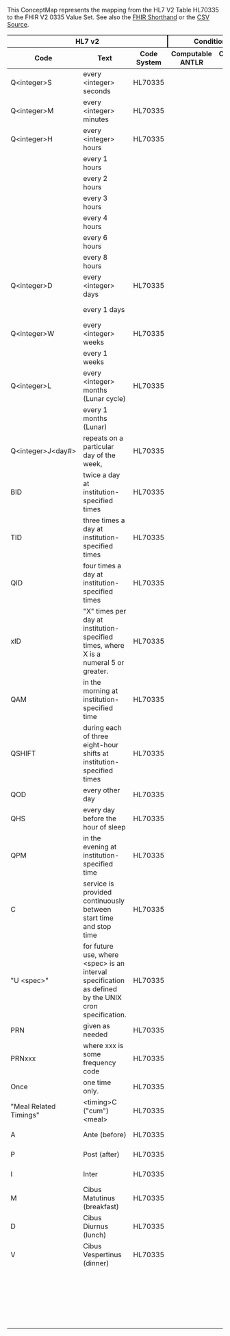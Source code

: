 
This ConceptMap represents the mapping from the HL7 V2 Table HL70335 to the FHIR V2 0335 Value Set. See also the <a href='https://github.com/HL7/v2-to-fhir/blob/master/tank/Table HL70335 to V2 0335.fsh'>FHIR Shorthand</a> or the <a href='https://github.com/HL7/v2-to-fhir/blob/master/mappings/codesystems/HL7 Concept Map_ RepeatPattern - Sheet1.csv'>CSV Source</a>.
<table class='grid'><thead>
<tr><th colspan='3' style='border-right: 2px solid black;'>HL7 v2</th><th colspan='3' style='border-right: 2px solid black;'>Condition (IF True, args)</th><th colspan='4'>HL7 FHIR</th><th rowspan='2'>Comments</th></tr>
<tr><th>Code</th><th>Text</th><th>Code System</th><th>Computable ANTLR</th><th>Computable FHIRPath</th><th>Narrative</th><th>Code</th><th>Proposed Extension</th><th>Display</th><th>Code System</th></tr></thead>
<tbody>
<tr><td>Q&lt;integer&gt;S</td><td>every &lt;integer&gt; seconds</td><td style='border-right: 2px'>HL70335</td><td style='border-right: 2px'></td><td style='border-right: 2px'></td><td style='border-right: 2px'></td><td>Q&lt;integer&gt;S</td><td style='border-right: 2px'></td><td>every &lt;integer&gt; seconds</td><td><a href='https://hl7.org/fhir/R4/v2/0335/index.html'>http://terminology.hl7.org/CodeSystem/v2-0335</a></td><td style='border-right: 2px'></td></tr>
<tr><td>Q&lt;integer&gt;M</td><td>every &lt;integer&gt; minutes</td><td style='border-right: 2px'>HL70335</td><td style='border-right: 2px'></td><td style='border-right: 2px'></td><td style='border-right: 2px'></td><td>Q&lt;integer&gt;M</td><td style='border-right: 2px'></td><td>every &lt;integer&gt; minutes</td><td><a href='https://hl7.org/fhir/R4/v2/0335/index.html'>http://terminology.hl7.org/CodeSystem/v2-0335</a></td><td style='border-right: 2px'></td></tr>
<tr><td>Q&lt;integer&gt;H</td><td>every &lt;integer&gt; hours</td><td style='border-right: 2px'>HL70335</td><td style='border-right: 2px'></td><td style='border-right: 2px'></td><td style='border-right: 2px'></td><td>Q&lt;integer&gt;H</td><td style='border-right: 2px'></td><td>every &lt;integer&gt; hours</td><td><a href='https://hl7.org/fhir/R4/v2/0335/index.html'>http://terminology.hl7.org/CodeSystem/v2-0335</a></td><td style='border-right: 2px'></td></tr>
<tr><td style='border-right: 2px'></td><td>every 1 hours</td><td style='border-right: 2px'></td><td style='border-right: 2px'></td><td style='border-right: 2px'></td><td style='border-right: 2px'></td><td>Q1H</td><td style='border-right: 2px'></td><td>every hour</td><td><a href='https://hl7.org/fhir/R4/v3/GTSAbbreviation/cs.html'>http://terminology.hl7.org/CodeSystem/v3-GTSAbbreviation</a></td><td style='border-right: 2px'></td></tr>
<tr><td style='border-right: 2px'></td><td>every 2 hours</td><td style='border-right: 2px'></td><td style='border-right: 2px'></td><td style='border-right: 2px'></td><td style='border-right: 2px'></td><td>Q2H</td><td style='border-right: 2px'></td><td>every 2 hours</td><td><a href='https://hl7.org/fhir/R4/v3/GTSAbbreviation/cs.html'>http://terminology.hl7.org/CodeSystem/v3-GTSAbbreviation</a></td><td style='border-right: 2px'></td></tr>
<tr><td style='border-right: 2px'></td><td>every 3 hours</td><td style='border-right: 2px'></td><td style='border-right: 2px'></td><td style='border-right: 2px'></td><td style='border-right: 2px'></td><td>Q3H</td><td style='border-right: 2px'></td><td>every 3 hours</td><td><a href='https://hl7.org/fhir/R4/v3/GTSAbbreviation/cs.html'>http://terminology.hl7.org/CodeSystem/v3-GTSAbbreviation</a></td><td style='border-right: 2px'></td></tr>
<tr><td style='border-right: 2px'></td><td>every 4 hours</td><td style='border-right: 2px'></td><td style='border-right: 2px'></td><td style='border-right: 2px'></td><td style='border-right: 2px'></td><td>Q4H</td><td style='border-right: 2px'></td><td>Q4H</td><td><a href='https://hl7.org/fhir/R4/v3/GTSAbbreviation/cs.html'>http://terminology.hl7.org/CodeSystem/v3-GTSAbbreviation</a></td><td style='border-right: 2px'></td></tr>
<tr><td style='border-right: 2px'></td><td>every 6 hours</td><td style='border-right: 2px'></td><td style='border-right: 2px'></td><td style='border-right: 2px'></td><td style='border-right: 2px'></td><td>Q6H</td><td style='border-right: 2px'></td><td>Q6H</td><td><a href='https://hl7.org/fhir/R4/v3/GTSAbbreviation/cs.html'>http://terminology.hl7.org/CodeSystem/v3-GTSAbbreviation</a></td><td style='border-right: 2px'></td></tr>
<tr><td style='border-right: 2px'></td><td>every 8 hours</td><td style='border-right: 2px'></td><td style='border-right: 2px'></td><td style='border-right: 2px'></td><td style='border-right: 2px'></td><td>Q8H</td><td style='border-right: 2px'></td><td>every 8 hours</td><td><a href='https://hl7.org/fhir/R4/v3/GTSAbbreviation/cs.html'>http://terminology.hl7.org/CodeSystem/v3-GTSAbbreviation</a></td><td style='border-right: 2px'></td></tr>
<tr><td>Q&lt;integer&gt;D</td><td>every &lt;integer&gt; days</td><td style='border-right: 2px'>HL70335</td><td style='border-right: 2px'></td><td style='border-right: 2px'></td><td style='border-right: 2px'></td><td>Q&lt;integer&gt;D</td><td style='border-right: 2px'></td><td>every &lt;integer&gt; days</td><td><a href='https://hl7.org/fhir/R4/v2/0335/index.html'>http://terminology.hl7.org/CodeSystem/v2-0335</a></td><td style='border-right: 2px'></td></tr>
<tr><td style='border-right: 2px'></td><td>every 1 days</td><td style='border-right: 2px'></td><td style='border-right: 2px'></td><td style='border-right: 2px'></td><td style='border-right: 2px'></td><td>QD</td><td style='border-right: 2px'></td><td>QD</td><td><a href='https://hl7.org/fhir/R4/v3/GTSAbbreviation/cs.html'>http://terminology.hl7.org/CodeSystem/v3-GTSAbbreviation</a></td><td style='border-right: 2px'></td></tr>
<tr><td>Q&lt;integer&gt;W</td><td>every &lt;integer&gt; weeks</td><td style='border-right: 2px'>HL70335</td><td style='border-right: 2px'></td><td style='border-right: 2px'></td><td style='border-right: 2px'></td><td>Q&lt;integer&gt;W</td><td style='border-right: 2px'></td><td>every &lt;integer&gt; weeks</td><td><a href='https://hl7.org/fhir/R4/v2/0335/index.html'>http://terminology.hl7.org/CodeSystem/v2-0335</a></td><td style='border-right: 2px'></td></tr>
<tr><td style='border-right: 2px'></td><td>every 1 weeks</td><td style='border-right: 2px'></td><td style='border-right: 2px'></td><td style='border-right: 2px'></td><td style='border-right: 2px'></td><td>WK</td><td style='border-right: 2px'></td><td>weekly</td><td><a href='https://hl7.org/fhir/R4/v3/GTSAbbreviation/cs.html'>http://terminology.hl7.org/CodeSystem/v3-GTSAbbreviation</a></td><td style='border-right: 2px'></td></tr>
<tr><td>Q&lt;integer&gt;L</td><td>every &lt;integer&gt; months (Lunar cycle)</td><td style='border-right: 2px'>HL70335</td><td style='border-right: 2px'></td><td style='border-right: 2px'></td><td style='border-right: 2px'></td><td>Q&lt;integer&gt;L</td><td style='border-right: 2px'></td><td>every &lt;integer&gt; months (Lunar cycle)</td><td><a href='https://hl7.org/fhir/R4/v2/0335/index.html'>http://terminology.hl7.org/CodeSystem/v2-0335</a></td><td style='border-right: 2px'></td></tr>
<tr><td style='border-right: 2px'></td><td>every 1 months (Lunar)</td><td style='border-right: 2px'></td><td style='border-right: 2px'></td><td style='border-right: 2px'></td><td style='border-right: 2px'></td><td>MO</td><td style='border-right: 2px'></td><td>monthly</td><td><a href='https://hl7.org/fhir/R4/v3/GTSAbbreviation/cs.html'>http://terminology.hl7.org/CodeSystem/v3-GTSAbbreviation</a></td><td style='border-right: 2px'></td></tr>
<tr><td>Q&lt;integer&gt;J&lt;day#&gt;</td><td>repeats on a particular day of the week,</td><td style='border-right: 2px'>HL70335</td><td style='border-right: 2px'></td><td style='border-right: 2px'></td><td style='border-right: 2px'></td><td>Q&lt;integer&gt;J&lt;day#&gt;</td><td style='border-right: 2px'></td><td>repeats on a particular day of the week,</td><td><a href='https://hl7.org/fhir/R4/v2/0335/index.html'>http://terminology.hl7.org/CodeSystem/v2-0335</a></td><td style='border-right: 2px'></td></tr>
<tr><td>BID</td><td>twice a day at institution-specified times</td><td style='border-right: 2px'>HL70335</td><td style='border-right: 2px'></td><td style='border-right: 2px'></td><td style='border-right: 2px'></td><td>BID</td><td style='border-right: 2px'></td><td>BID</td><td><a href='https://hl7.org/fhir/R4/v3/GTSAbbreviation/cs.html'>http://terminology.hl7.org/CodeSystem/v3-GTSAbbreviation</a></td><td style='border-right: 2px'></td></tr>
<tr><td>TID</td><td>three times a day at institution-specified times</td><td style='border-right: 2px'>HL70335</td><td style='border-right: 2px'></td><td style='border-right: 2px'></td><td style='border-right: 2px'></td><td>TID</td><td style='border-right: 2px'></td><td>TID</td><td><a href='https://hl7.org/fhir/R4/v3/GTSAbbreviation/cs.html'>http://terminology.hl7.org/CodeSystem/v3-GTSAbbreviation</a></td><td style='border-right: 2px'></td></tr>
<tr><td>QID</td><td>four times a day at institution-specified times</td><td style='border-right: 2px'>HL70335</td><td style='border-right: 2px'></td><td style='border-right: 2px'></td><td style='border-right: 2px'></td><td>QID</td><td style='border-right: 2px'></td><td>QID</td><td><a href='https://hl7.org/fhir/R4/v3/GTSAbbreviation/cs.html'>http://terminology.hl7.org/CodeSystem/v3-GTSAbbreviation</a></td><td style='border-right: 2px'></td></tr>
<tr><td>xID</td><td>"X" times per day at institution-specified times, where X is a numeral 5 or greater.</td><td style='border-right: 2px'>HL70335</td><td style='border-right: 2px'></td><td style='border-right: 2px'></td><td style='border-right: 2px'></td><td>xID</td><td style='border-right: 2px'></td><td>"X" times per day at institution-specified times, where X is a numeral 5 or greater.</td><td><a href='https://hl7.org/fhir/R4/v2/0335/index.html'>http://terminology.hl7.org/CodeSystem/v2-0335</a></td><td style='border-right: 2px'></td></tr>
<tr><td>QAM</td><td>in the morning at institution-specified time</td><td style='border-right: 2px'>HL70335</td><td style='border-right: 2px'></td><td style='border-right: 2px'></td><td style='border-right: 2px'></td><td>QAM</td><td style='border-right: 2px'></td><td>in the morning at institution-specified time</td><td><a href='https://hl7.org/fhir/R4/v2/0335/index.html'>http://terminology.hl7.org/CodeSystem/v2-0335</a></td><td style='border-right: 2px'></td></tr>
<tr><td>QSHIFT</td><td>during each of three eight-hour shifts at institution-specified times</td><td style='border-right: 2px'>HL70335</td><td style='border-right: 2px'></td><td style='border-right: 2px'></td><td style='border-right: 2px'></td><td>QSHIFT</td><td style='border-right: 2px'></td><td>during each of three eight-hour shifts at institution-specified times</td><td><a href='https://hl7.org/fhir/R4/v2/0335/index.html'>http://terminology.hl7.org/CodeSystem/v2-0335</a></td><td style='border-right: 2px'></td></tr>
<tr><td>QOD</td><td>every other day</td><td style='border-right: 2px'>HL70335</td><td style='border-right: 2px'></td><td style='border-right: 2px'></td><td style='border-right: 2px'></td><td>QOD</td><td style='border-right: 2px'></td><td>QOD</td><td><a href='https://hl7.org/fhir/R4/v3/GTSAbbreviation/cs.html'>http://terminology.hl7.org/CodeSystem/v3-GTSAbbreviation</a></td><td style='border-right: 2px'></td></tr>
<tr><td>QHS</td><td>every day before the hour of sleep</td><td style='border-right: 2px'>HL70335</td><td style='border-right: 2px'></td><td style='border-right: 2px'></td><td style='border-right: 2px'></td><td>QHS</td><td style='border-right: 2px'></td><td>every day before the hour of sleep</td><td><a href='https://hl7.org/fhir/R4/v2/0335/index.html'>http://terminology.hl7.org/CodeSystem/v2-0335</a></td><td style='border-right: 2px'></td></tr>
<tr><td>QPM</td><td>in the evening at institution-specified time</td><td style='border-right: 2px'>HL70335</td><td style='border-right: 2px'></td><td style='border-right: 2px'></td><td style='border-right: 2px'></td><td>QPM</td><td style='border-right: 2px'></td><td>in the evening at institution-specified time</td><td><a href='https://hl7.org/fhir/R4/v2/0335/index.html'>http://terminology.hl7.org/CodeSystem/v2-0335</a></td><td style='border-right: 2px'></td></tr>
<tr><td>C</td><td>service is provided continuously between start time and stop time</td><td style='border-right: 2px'>HL70335</td><td style='border-right: 2px'></td><td style='border-right: 2px'></td><td style='border-right: 2px'></td><td>C</td><td style='border-right: 2px'></td><td>service is provided continuously between start time and stop time</td><td><a href='https://hl7.org/fhir/R4/v2/0335/index.html'>http://terminology.hl7.org/CodeSystem/v2-0335</a></td><td style='border-right: 2px'></td></tr>
<tr><td>"U &lt;spec&gt;"</td><td>for future use, where &lt;spec&gt; is an interval specification as defined by the UNIX cron specification.</td><td style='border-right: 2px'>HL70335</td><td style='border-right: 2px'></td><td style='border-right: 2px'></td><td style='border-right: 2px'></td><td>"U &lt;spec&gt;"</td><td style='border-right: 2px'></td><td>for future use, where &lt;spec&gt; is an interval specification as defined by the UNIX cron specification.</td><td><a href='https://hl7.org/fhir/R4/v2/0335/index.html'>http://terminology.hl7.org/CodeSystem/v2-0335</a></td><td style='border-right: 2px'></td></tr>
<tr><td>PRN</td><td>given as needed</td><td style='border-right: 2px'>HL70335</td><td style='border-right: 2px'></td><td style='border-right: 2px'></td><td style='border-right: 2px'></td><td>PRN</td><td style='border-right: 2px'></td><td>given as needed</td><td><a href='https://hl7.org/fhir/R4/v2/0335/index.html'>http://terminology.hl7.org/CodeSystem/v2-0335</a></td><td style='border-right: 2px'></td></tr>
<tr><td>PRNxxx</td><td>where xxx is some frequency code</td><td style='border-right: 2px'>HL70335</td><td style='border-right: 2px'></td><td style='border-right: 2px'></td><td style='border-right: 2px'></td><td>PRNxxx</td><td style='border-right: 2px'></td><td>where xxx is some frequency code</td><td><a href='https://hl7.org/fhir/R4/v2/0335/index.html'>http://terminology.hl7.org/CodeSystem/v2-0335</a></td><td style='border-right: 2px'></td></tr>
<tr><td>Once</td><td>one time only.</td><td style='border-right: 2px'>HL70335</td><td style='border-right: 2px'></td><td style='border-right: 2px'></td><td style='border-right: 2px'></td><td>Once</td><td style='border-right: 2px'></td><td>one time only.</td><td><a href='https://hl7.org/fhir/R4/v2/0335/index.html'>http://terminology.hl7.org/CodeSystem/v2-0335</a></td><td style='border-right: 2px'></td></tr>
<tr><td>"Meal Related Timings"</td><td>&lt;timing&gt;C ("cum")&lt;meal&gt;</td><td style='border-right: 2px'>HL70335</td><td style='border-right: 2px'></td><td style='border-right: 2px'></td><td style='border-right: 2px'></td><td>"Meal Related Timings"</td><td style='border-right: 2px'></td><td>&lt;timing&gt;C ("cum")&lt;meal&gt;</td><td><a href='https://hl7.org/fhir/R4/v2/0335/index.html'>http://terminology.hl7.org/CodeSystem/v2-0335</a></td><td style='border-right: 2px'></td></tr>
<tr><td>A</td><td>Ante (before)</td><td style='border-right: 2px'>HL70335</td><td style='border-right: 2px'></td><td style='border-right: 2px'></td><td style='border-right: 2px'></td><td>A</td><td style='border-right: 2px'></td><td>Ante (before)</td><td><a href='https://hl7.org/fhir/R4/v2/0335/index.html'>http://terminology.hl7.org/CodeSystem/v2-0335</a></td><td style='border-right: 2px'></td></tr>
<tr><td>P</td><td>Post (after)</td><td style='border-right: 2px'>HL70335</td><td style='border-right: 2px'></td><td style='border-right: 2px'></td><td style='border-right: 2px'></td><td>P</td><td style='border-right: 2px'></td><td>Post (after)</td><td><a href='https://hl7.org/fhir/R4/v2/0335/index.html'>http://terminology.hl7.org/CodeSystem/v2-0335</a></td><td style='border-right: 2px'></td></tr>
<tr><td>I</td><td>Inter</td><td style='border-right: 2px'>HL70335</td><td style='border-right: 2px'></td><td style='border-right: 2px'></td><td style='border-right: 2px'></td><td>I</td><td style='border-right: 2px'></td><td>Inter</td><td><a href='https://hl7.org/fhir/R4/v2/0335/index.html'>http://terminology.hl7.org/CodeSystem/v2-0335</a></td><td style='border-right: 2px'></td></tr>
<tr><td>M</td><td>Cibus Matutinus (breakfast)</td><td style='border-right: 2px'>HL70335</td><td style='border-right: 2px'></td><td style='border-right: 2px'></td><td style='border-right: 2px'></td><td>M</td><td style='border-right: 2px'></td><td>Cibus Matutinus (breakfast)</td><td><a href='https://hl7.org/fhir/R4/v2/0335/index.html'>http://terminology.hl7.org/CodeSystem/v2-0335</a></td><td style='border-right: 2px'></td></tr>
<tr><td>D</td><td>Cibus Diurnus (lunch)</td><td style='border-right: 2px'>HL70335</td><td style='border-right: 2px'></td><td style='border-right: 2px'></td><td style='border-right: 2px'></td><td>D</td><td style='border-right: 2px'></td><td>Cibus Diurnus (lunch)</td><td><a href='https://hl7.org/fhir/R4/v2/0335/index.html'>http://terminology.hl7.org/CodeSystem/v2-0335</a></td><td style='border-right: 2px'></td></tr>
<tr><td>V</td><td>Cibus Vespertinus (dinner)</td><td style='border-right: 2px'>HL70335</td><td style='border-right: 2px'></td><td style='border-right: 2px'></td><td style='border-right: 2px'></td><td>V</td><td style='border-right: 2px'></td><td>Cibus Vespertinus (dinner)</td><td><a href='https://hl7.org/fhir/R4/v2/0335/index.html'>http://terminology.hl7.org/CodeSystem/v2-0335</a></td><td style='border-right: 2px'></td></tr>
<tr><td style='border-right: 2px'></td><td style='border-right: 2px'></td><td style='border-right: 2px'></td><td style='border-right: 2px'></td><td style='border-right: 2px'></td><td style='border-right: 2px'></td><td>AM</td><td style='border-right: 2px'></td><td>AM</td><td><a href='https://hl7.org/fhir/R4/v3/GTSAbbreviation/cs.html'>http://terminology.hl7.org/CodeSystem/v3-GTSAbbreviation</a></td><td style='border-right: 2px'></td></tr>
<tr><td style='border-right: 2px'></td><td style='border-right: 2px'></td><td style='border-right: 2px'></td><td style='border-right: 2px'></td><td style='border-right: 2px'></td><td style='border-right: 2px'></td><td>PM</td><td style='border-right: 2px'></td><td>PM</td><td><a href='https://hl7.org/fhir/R4/v3/GTSAbbreviation/cs.html'>http://terminology.hl7.org/CodeSystem/v3-GTSAbbreviation</a></td><td style='border-right: 2px'></td></tr>
<tr><td style='border-right: 2px'></td><td style='border-right: 2px'></td><td style='border-right: 2px'></td><td style='border-right: 2px'></td><td style='border-right: 2px'></td><td style='border-right: 2px'></td><td>BED</td><td style='border-right: 2px'></td><td>at bedtime</td><td><a href='https://hl7.org/fhir/R4/v3/GTSAbbreviation/cs.html'>http://terminology.hl7.org/CodeSystem/v3-GTSAbbreviation</a></td><td style='border-right: 2px'></td></tr>
</tbody></table>

